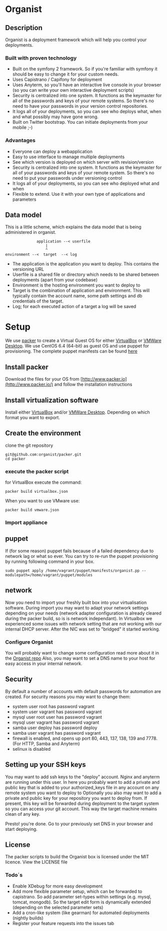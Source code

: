 # Organist #

## Description ##
Organist is a deployment framework which will help you control your deployments.

### Built with proven technology ###

 - Built on the symfony 2 framework. So if you're familiar with symfony it should be easy to change it for your custom needs.
 - Uses Capistrano / Capifony for deployment
 - Uses Anyterm, so you'll have an interactive live console in your browser (so you can write your own interactive deployment scripts)
 - Security is centralized into one system. It functions as the keymaster for all of the passwords and keys of your remote systems. So there's no need to have your passwords in your version control repositories.
 - It logs all of your deployments, so you can see who deploys what, when and what possibly may have gone wrong.
 - Built on Twitter bootstrap. You can initiate deployments from your mobile ;-)

### Advantages ###

 - Everyone can deploy a webapplication
 - Easy to use interface to manage multiple deployments
 - See which version is deployed on which server with revision/version
 - Security is centralized into one system. It functions as the keymaster for all of your passwords and keys of your remote system. So there's no need to put your passwords under versioning control
 - It logs all of your deployments, so you can see who deployed what and when
 - Flexible to extend. Use it with your own type of applications and parameters

## Data model ##
This is a little scheme, which explains the data model that is being administered in organist.

                  application --< userfile
                      |
                      ^
    environment --<  target  --< log


 - The application is the application you want to deploy. This contains the versioning URL
 - Userfile is a shared file or directory which needs to be shared between deployments (apart from your codebase)
 - Environment is the hosting environment you want to deploy to
 - Target is the combination of application and environment. This will typically contain the account name, some path settings and db credentials of the target.
 - Log; for each executed action of a target a log will be saved

# Setup #
We use [packer](http://www.packer.io/) to create a Virtual Guest OS for either [VirtualBox](https://www.virtualbox.org/) or [VMWare Desktop](http://www.vmware.com/).
We use CentOS 6.4 (64-bit) as guest OS and use puppet for provisioning. The complete puppet manifests can be found [here](https://github.com/organist/puppet)

## Install packer ##
Download the files for your OS from  [http://www.packer.io](http://www.packer.io/) and follow the installation instructions

## Install virtualization software ##
Install either [VirtualBox](https://www.virtualbox.org/) and/or [VMWare Desktop](http://www.vmware.com/).
Depending on which format you want to export.

## Create the environment ##
clone the git repository

    git@github.com:organist/packer.git
    cd packer

### execute the packer script ###

for VirtualBox execute the command:

    packer build virtualbox.json

When you want to use VMware use:

    packer build vmware.json



### Import appliance ###

## puppet ##
If (for some reason) puppet fails because of a failed dependency due to network lag or what so ever. You can try to re-run the puppet provisioning by running following
command in your box.

    sudo puppet apply /home/vagrant/puppet/manifests/organist.pp --modulepath=/home/vagrant/puppet/modules


## network ##
Now you need to import your freshly built box into your virtualisation software. During import you may want to adapt your network settings depending on your needs
(network adapter configuration is already cleared during the packer build, so is is network independant). In Virtualbox we experienced some issues with network
setting that are not working with our internal DHCP server. After the NIC was set to "bridged" it started working.


### Configure Organist ###

You will probably want to change some configuration read more about it in the [Organist repo](https://github.com/organist/organist)
Also, you may want to set a DNS name to your host for easy access in your internal network.


## Security ##
By default a number of accounts with default passwords for automation are created. For security reasons you may want to change them:

   - system user root has password vagrant
   - system user vagrant has password vagrant
   - mysql user root user has password vagrant
   - mysql user vagrant has password vagrant
   - samba user deploy has password deploy
   - samba user vagrant has password vagrant
   - firewall is enabled, and opens up port 80, 443, 137, 138, 139 and 7778. (For HTTP, Samba and Anyterm)
   - selinux is disabled

## Setting up your SSH keys ##
You may want to add ssh keys to the "deploy" account. Nginx and anyterm are running under this user.
   In here you probably want to add a private and public key that is added to your authorized_keys file in any account on any remote system you want to deploy to
   Optionally you also may want to add a private and public key for your repository you want to deploy from. If present, this key will be forwarded during deployment
   to the target system so you can access your git account. This way the target machine remains clean of any key.


Presto! you're done. Go to your previously set DNS in your browser and start deploying.


## License ##
The packer scripts to build the Organist box is licensed under the MIT licence. View the LICENSE file


### Todo´s ###

 - Enable XDebug for more easy development
 - Add more flexible parameter setup, which can be forwarded to capistrano. So add parameter set-types within settings (e.g. mysql, tomcat, mongodb).
   So the target edit form is dynamically extended (depending on the selected parameter sets)
 - Add a cron-like system (like gearman) for automated deployments (nightly builds)
 - Register your feature requests into the issues tab
